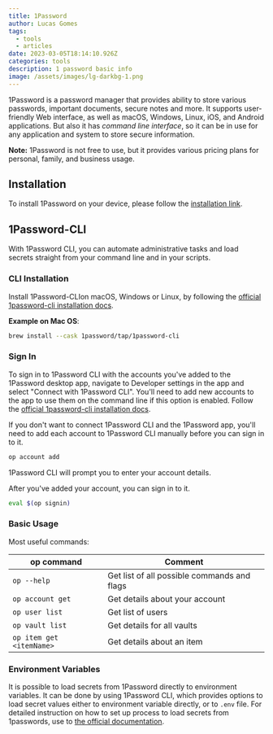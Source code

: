 ```yaml
---
title: 1Password
author: Lucas Gomes
tags:
  - tools
  - articles
date: 2023-03-05T18:14:10.926Z
categories: tools
description: 1 password basic info
image: /assets/images/lg-darkbg-1.png
---
```

1Password is a password manager that provides ability to store various passwords, important documents, secure notes and more.
It supports user-friendly Web interface, as well as macOS, Windows, Linux, iOS, and Android applications.
But also it has *command line interface*, so it can be in use for any application and system to store secure information.

**Note:** 1Password is not free to use, but it provides various pricing plans for personal, family, and business usage.

## Installation

To install 1Password on your device, please follow the [installation link](https://1password.com/downloads/).

## 1Password-CLI

With 1Password CLI, you can automate administrative tasks and load secrets straight from your command line and in your scripts.

### CLI Installation

Install 1Password-CLIon macOS, Windows or Linux, by following the [official 1password-cli installation docs](https://developer.1password.com/docs/cli/get-started#install).

**Example on Mac OS**:

```zsh
brew install --cask 1password/tap/1password-cli
```

### Sign In

To sign in to 1Password CLI with the accounts you've added to the 1Password desktop app, navigate to Developer settings in the app and select "Connect with 1Password CLI". You'll need to add new accounts to the app to use them on the command line if this option is enabled. Follow the [official 1password-cli installation docs](https://developer.1password.com/docs/cli/get-started#sign-in).

If you don't want to connect 1Password CLI and the 1Password app, you'll need to add each account to 1Password CLI manually before you can sign in to it.

```zsh
op account add
```

1Password CLI will prompt you to enter your account details.

After you've added your account, you can sign in to it.

```zsh
eval $(op signin)
```

### Basic Usage

Most useful commands:

| op command               | Comment                                     |
| ------------------------ | ------------------------------------------- |
| `op --help`              | Get list of all possible commands and flags |
| `op account get`         | Get details about your account              |
| `op user list`           | Get list of users                           |
| `op vault list`          | Get details for all vaults                  |
| `op item get <itemName>` | Get details about an item                   |

### Environment Variables

It is possible to load secrets from 1Password directly to environment variables.
It can be done by using 1Password CLI, which provides options to load secret values either to environment variable directly, or to `.env` file.
For detailed instruction on how to set up process to load secrets from 1passwords, use to [the official documentation](https://developer.1password.com/docs/cli/secrets-environment-variables/#step-1-create-secret-references).